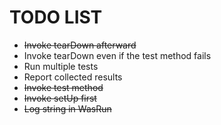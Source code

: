 # TODO LIST

* <s>Invoke tearDown afterward</s>
* Invoke tearDown even if the test method fails
* Run multiple tests
* Report collected results
* <s>Invoke test method</s>
* <s>Invoke setUp first</s>
* <s>Log string in WasRun</s>

